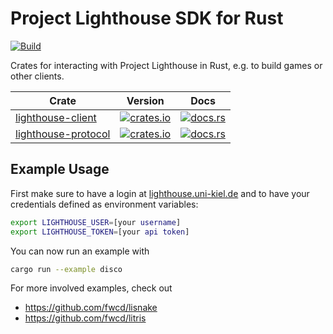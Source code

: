 # Project Lighthouse SDK for Rust

[![Build](https://github.com/ProjectLighthouseCAU/lighthouse-rust/actions/workflows/build.yml/badge.svg)](https://github.com/ProjectLighthouseCAU/lighthouse-rust/actions/workflows/build.yml)

Crates for interacting with Project Lighthouse in Rust, e.g. to build games or other clients.

| Crate | Version | Docs |
| - | - | - |
| [lighthouse-client](./lighthouse-client) | [![crates.io](https://img.shields.io/crates/v/lighthouse-client)](https://crates.io/crates/lighthouse-client) | [![docs.rs](https://img.shields.io/docsrs/lighthouse-client)](https://docs.rs/lighthouse-client) |
| [lighthouse-protocol](./lighthouse-protocol) | [![crates.io](https://img.shields.io/crates/v/lighthouse-protocol)](https://crates.io/crates/lighthouse-protocol) | [![docs.rs](https://img.shields.io/docsrs/lighthouse-protocol)](https://docs.rs/lighthouse-protocol) |

## Example Usage

First make sure to have a login at [lighthouse.uni-kiel.de](https://lighthouse.uni-kiel.de) and to have your credentials defined as environment variables:

```bash
export LIGHTHOUSE_USER=[your username]
export LIGHTHOUSE_TOKEN=[your api token]
```

You can now run an example with

```bash
cargo run --example disco
```

For more involved examples, check out

- https://github.com/fwcd/lisnake
- https://github.com/fwcd/litris
